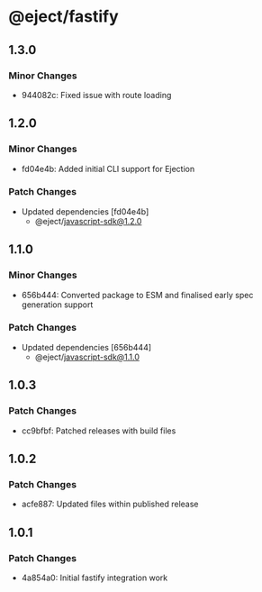 # @eject/fastify

## 1.3.0

### Minor Changes

- 944082c: Fixed issue with route loading

## 1.2.0

### Minor Changes

- fd04e4b: Added initial CLI support for Ejection

### Patch Changes

- Updated dependencies [fd04e4b]
  - @eject/javascript-sdk@1.2.0

## 1.1.0

### Minor Changes

- 656b444: Converted package to ESM and finalised early spec generation support

### Patch Changes

- Updated dependencies [656b444]
  - @eject/javascript-sdk@1.1.0

## 1.0.3

### Patch Changes

- cc9bfbf: Patched releases with build files

## 1.0.2

### Patch Changes

- acfe887: Updated files within published release

## 1.0.1

### Patch Changes

- 4a854a0: Initial fastify integration work
